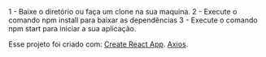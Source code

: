 1 - Baixe o diretório ou faça um clone na sua maquina.
2 - Execute o comando npm install para baixar as dependências
3 - Execute o comando npm start para iniciar a sua aplicação.


Esse projeto foi criado com:
[Create React App](https://github.com/facebookincubator/create-react-app).
[Axios](https://github.com/axios/axios).
